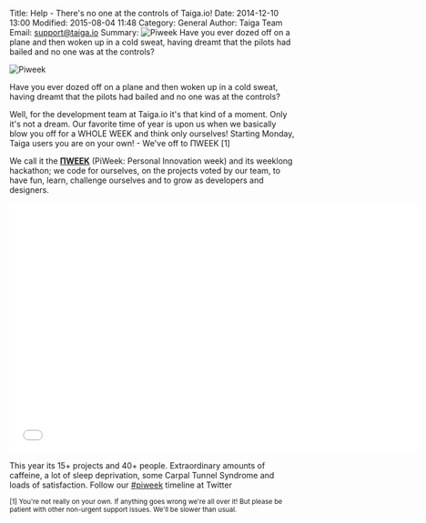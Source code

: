 Title: Help - There's no one at the controls of Taiga.io!
Date: 2014-12-10 13:00
Modified: 2015-08-04 11:48
Category: General
Author: Taiga Team
Email: support@taiga.io
Summary: ![Piweek]({filename}/images/2014-12-15_piweek/piweek.jpg) Have you ever dozed off on a plane and then woken up in a cold sweat, having dreamt that the pilots had bailed and no one was at the controls?

![Piweek]({filename}/images/2014-12-15_piweek/piweek.jpg)

Have you ever dozed off on a plane and then woken up in a cold sweat, having dreamt that the pilots had bailed and no one was at the controls?

Well, for the development team at Taiga.io it's that kind of a moment. Only it's not a dream. Our favorite time of year is upon us when we basically blow you off for a WHOLE WEEK and think only ourselves! Starting Monday, Taiga users you are on your own! - We've off to ΠWEEK [1]

We call it the **[ΠWEEK](http://piweek.com/ "ΠWEEK")** (PiWeek: Personal Innovation week) and its weeklong hackathon; we code for ourselves, on the projects voted by our team, to have fun, learn, challenge ourselves and to grow as developers and designers.

<iframe width="720" height="440" src="//www.youtube.com/embed/UcCgJmdUqt0?rel=0" frameborder="0" allowfullscreen style="margin: 0 auto;"></iframe>

This year its 15+ projects and 40+ people. Extraordinary amounts of caffeine, a lot of sleep deprivation, some Carpal Tunnel Syndrome and loads of satisfaction. Follow our [#piweek](https://twitter.com/hashtag/piweek?f=realtime "ΠWEEK on Twitter") timeline at Twitter

<small>[1] You're not really on your own. If anything goes wrong we're all over it! But please be patient with other non-urgent support issues. We'll be slower than usual.</small>
